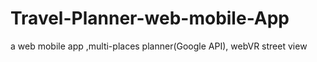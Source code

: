 # Travel-Planner-web-mobile-App
 a web mobile app ,multi-places planner(Google API), webVR street view
